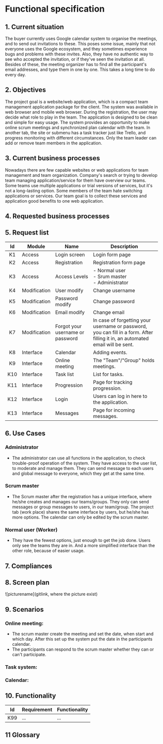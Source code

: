 # Functional specification

## 1. Current situation

The buyer currently uses Google calendar system to organise the meetings, and to send out invitations to these. This poses some issue, mainly that not everyone uses the Google ecosystem, and they sometimes experience bugs and problems with these invites. Also, they have no authentic way to see who accepted the invitation, or if they've seen the invitation at all. Besides of these, the meeting organizer has to find all the participant's email addresses, and type them in one by one. This takes a long time to do every day.

## 2. Objectives

The project goal is a website/web application, which is a compact team management application package for the client. The system was available in web browser and mobile web browser. During the registration, the user may decide what role to play in the team. The application is designed to be clean and simple for easy usage. The system provides an opportunity to make online scrum meetings and synchronized plan calendar with the team. In another tab, the site or submenu has a task tracker just like Trello, and progress monitoring with different circumstances. Only the team leader can add or remove team members in the application.

## 3. Current business processes

Nowadays there are few capable websites or web applications for team management and team organization. Company's search or trying to develop team managing application/service for them have overview our teams. Some teams use multiple applications or trial versions of services, but it's not a long-lasting option. Some members of the team hate switching applications or services. Our team goal is to collect these services and application good benefits to one web application.

## 4. Requested business processes

## 5. Request list

| Id | Module | Name | Description |
| :---: | --- | --- | --- |
| K1 | Access | Login screen | Login form page |
| K2 | Access | Registration | Registration form page |
| K3 | Access | Access Levels | - Normal user<br> - Srum master<br> - Administrator |
| K4 | Modification | User modify | Change username |
| K5 | Modification | Password modify | Change password |
| K6 | Modification | Email modify | Change email |
| K7 | Modification | Forgot your username or password | In case of forgetting your username or password, you can fill in a form. After filling it in, an automated email will be sent. |
| K8 | Interface | Calendar | Adding events. |
| K9 | Interface | Online meeting | The "Team"/"Group" holds meetings. |
| K10 | Interface | Task list | List for tasks. |
| K11 | Interface | Progression | Page for tracking progression. |
| K12 | Interface | Login | Users can log in here to the application. |
| K13 | Interface | Messages | Page for incoming messages. |

## 6. Use Cases

### Administrator

 + The administrator can use all functions in the application, to check trouble-proof operation of the system. They have access to the user list, to moderate and manage them. They can send message to each users and global message to everyone, which they get at the same time.

### Scrum master

 + The Scrum master after the registration has a unique interface, where he/she creates and manages our teams/groups. They only can send messages or group messages to users, in our team/group. The project tab (work place) shares the same interface by users, but he/she has more options. The calendar can only be edited by the scrum master.

### Normal user (Worker)

 + They have the fewest options, just enough to get the job done. Users only see the teams they are in. And a more simplified interface than the other role, because of easier usage.

## 7. Compliances

## 8. Screen plan

![picturename](gitlink, where the picture exist)

## 9. Scenarios

### Online meeting:

 + The scrum master create the meeting and set the date, when start and which day. After this set up the system put the date in the participants calendar.
 + The participants can respond to the scrum master whether they can or can't participate.

### Task system:

### Calendar:

## 10. Functionality

| Id | Requirement | Functionality |
| :---: | --- | --- |
| K99 | ... | ... |

## 11 Glossary
